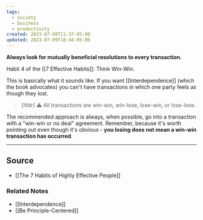```yaml
---
tags:
  - society
  - business
  - productivity
created: 2023-07-08T11:37-05:00
updated: 2023-07-09T10:44-05:00
---
```

**Always look for mutually beneficial resolutions to every transaction.**

Habit 4 of the [[7 Effective Habits]]: Think Win-Win.

This is basically what it sounds like. If you want [[Interdependence]] (which the book advocates) you can't have transactions in which one party feels as though they lost. 

> [!tldr] ⚠️ All transactions are win-win, win-lose, lose-win, or lose-lose.

The recommended approach is always, when possible, go into a transaction with a "win-win or no deal" agreement. Remember, because it's worth pointing out even though it's obvious - **you losing does not mean a win-win transaction has occurred**.

---

## Source
- [[The 7 Habits of Highly Effective People]]

### Related Notes
- [[Interdependence]]
- [[Be Principle-Centered]]